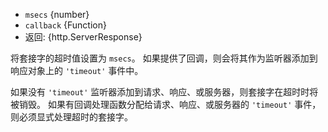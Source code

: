 <!-- YAML
added: v0.9.12
-->

* `msecs` {number}
* `callback` {Function}
* 返回: {http.ServerResponse}

将套接字的超时值设置为 `msecs`。 
如果提供了回调，则会将其作为监听器添加到响应对象上的 `'timeout'` 事件中。

如果没有 `'timeout'` 监听器添加到请求、响应、或服务器，则套接字在超时时将被销毁。 
如果有回调处理函数分配给请求、响应、或服务器的 `'timeout'` 事件，则必须显式处理超时的套接字。


